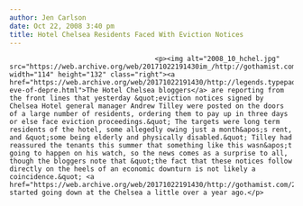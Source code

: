 ```yaml
---
author: Jen Carlson
date: Oct 22, 2008 3:40 pm
title: Hotel Chelsea Residents Faced With Eviction Notices
---
```


	
										<p><img alt="2008_10_hchel.jpg" src="https://web.archive.org/web/20171022191430im_/http://gothamist.com/attachments/jen/2008_10_hchel.jpg" width="114" height="132" class="right"><a href="https://web.archive.org/web/20171022191430/http://legends.typepad.com/living_with_legends_the_h/2008/10/on-eve-of-depre.html">The Hotel Chelsea bloggers</a> are reporting from the front lines that yesterday &quot;eviction notices signed by Chelsea Hotel general manager Andrew Tilley were posted on the doors of a large number of residents, ordering them to pay up in three days or else face eviction proceedings.&quot; The targets were long term residents of the hotel, some allegedly owing just a month&apos;s rent, and &quot;some being elderly and physically disabled.&quot; Tilley had reassured the tenants this summer that something like this wasn&apos;t going to happen on his watch, so the news comes as a surprise to all, though the bloggers note that &quot;the fact that these notices follow directly on the heels of an economic downturn is not likely a coincidence.&quot; <a href="https://web.archive.org/web/20171022191430/http://gothamist.com/2007/06/19/chelsea.php">Changes</a> started going down at the Chelsea a little over a year ago.</p>					
										
									
				